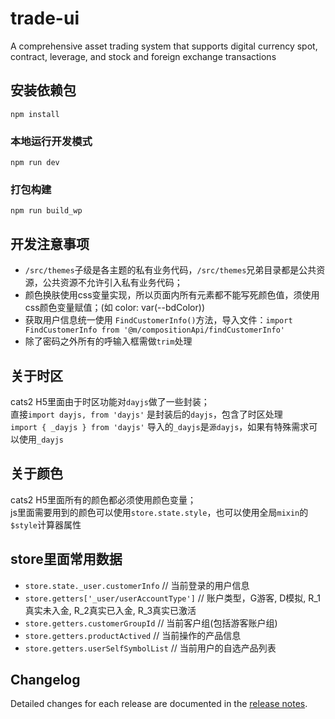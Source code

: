 # trade-ui

A comprehensive asset trading system that supports digital currency spot, contract, leverage, and stock and foreign exchange transactions

## 安装依赖包
```
npm install
```

### 本地运行开发模式
```
npm run dev
```

### 打包构建
```
npm run build_wp
```


## 开发注意事项

- `/src/themes`子级是各主题的私有业务代码，`/src/themes`兄弟目录都是公共资源，公共资源不允许引入私有业务代码；
- 颜色换肤使用css变量实现，所以页面内所有元素都不能写死颜色值，须使用css颜色变量赋值；(如 color: var(--bdColor))
- 获取用户信息统一使用 `FindCustomerInfo()`方法，导入文件：`import FindCustomerInfo from '@m/compositionApi/findCustomerInfo'`
- 除了密码之外所有的呼输入框需做`trim`处理

## 关于时区

cats2 H5里面由于时区功能对`dayjs`做了一些封装；   
直接`import dayjs, from 'dayjs'` 是封装后的`dayjs`，包含了时区处理   
`import { _dayjs } from 'dayjs'` 导入的`_dayjs`是`源dayjs`，如果有特殊需求可以使用`_dayjs`

## 关于颜色

cats2 H5里面所有的颜色都必须使用颜色变量；   
js里面需要用到的颜色可以使用`store.state.style`，也可以使用全局`mixin`的 `$style`计算器属性

## store里面常用数据
- `store.state._user.customerInfo` // 当前登录的用户信息
- `store.getters['_user/userAccountType']` // 账户类型，G游客, D模拟, R_1真实未入金, R_2真实已入金, R_3真实已激活
- `store.getters.customerGroupId` // 当前客户组(包括游客账户组)
- `store.getters.productActived` // 当前操作的产品信息
- `store.getters.userSelfSymbolList` // 当前用户的自选产品列表


## Changelog
Detailed changes for each release are documented in the [release notes](CHANGELOG.md).
